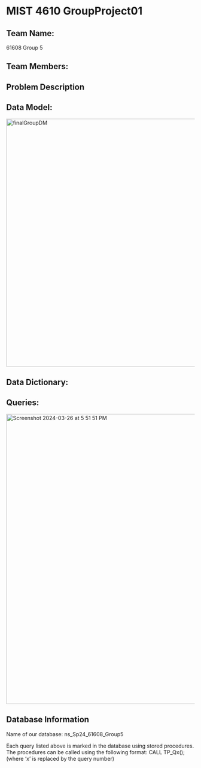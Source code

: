 # MIST 4610 GroupProject01

## Team Name:
61608 Group 5

## Team Members:

## Problem Description

## Data Model:

<img width="660" alt="finalGroupDM" src="https://github.com/avanish-thota27/MIST4610GroupProject01/assets/152564332/3518641f-c0cd-4403-97a2-b90f0e07be2d">

## Data Dictionary:

## Queries:
<img width="772" alt="Screenshot 2024-03-26 at 5 51 51 PM" src="https://github.com/avanish-thota27/MIST4610GroupProject01/assets/152564332/765e4279-1ee5-4eb9-9e5a-aa4f669914ec">


## Database Information
Name of our database: ns_Sp24_61608_Group5

Each query listed above is marked in the database using stored procedures. The procedures can be called using the following format: CALL TP_Qx(); (where ‘x’ is replaced by the query number)

